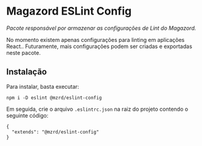 # Magazord ESLint Config

*Pacote responsável por armazenar as configurações de Lint do Magazord.*

No momento existem apenas configurações para linting em aplicações React.. Futuramente, mais configurações podem 
ser criadas e exportadas neste pacote.

## Instalação

Para instalar, basta executar:

```
npm i -D eslint @mzrd/eslint-config
```

Em seguida, crie o arquivo `.eslintrc.json` na raiz do projeto contendo o seguinte código:

```
{
  "extends": "@mzrd/eslint-config"
}
```
